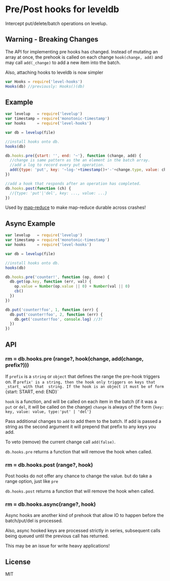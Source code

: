 # Pre/Post hooks for leveldb

Intercept put/delete/batch operations on levelup.

## Warning - Breaking Changes
 
The API for implementing pre hooks has changed.
Instead of mutating an array at once, the prehook
is called on each change `hook(change, add)`
and may call `add(_change)` to add a new item into the batch.

Also, attaching hooks to leveldb is now simpler
``` js
var Hooks = require('level-hooks')
Hooks(db) //previously: Hooks()(db)
```

## Example

``` js
var levelup   = require('levelup')
var timestamp = require('monotonic-timestamp')
var hooks     = require('level-hooks')

var db = levelup(file)

//install hooks onto db.
hooks(db)

db.hooks.pre({start: '', end: '~'}, function (change, add) {
  //change is same pattern as the an element in the batch array.
  //add a log to record every put operation.
  add({type: 'put', key: '~log-'+timestamp()+'-'+change.type, value: change.key})
})

//add a hook that responds after an operation has completed.
db.hooks.post(function (ch) {
  //{type: 'put'|'del', key: ..., value: ...}
})
```

Used by [map-reduce](https://github.com/dominictarr/map-reduce) 
to make map-reduce durable across crashes!

## Async Example

``` js
var levelup   = require('levelup')
var timestamp = require('monotonic-timestamp')
var hooks     = require('level-hooks')

var db = levelup(file)

//install hooks onto db.
hooks(db)

db.hooks.pre('counter!', function (op, done) {
  db.get(op.key, function (err, val) {
    op.value = Number(op.value || 0) + Number(val || 0)
    cb()
  })
})

db.put('counter!foo', 1, function (err) {
  db.put('counter!foo', 2, function (err) {
    db.get('counter!foo', console.log) //3!
  })
})

```

## API

### rm = db.hooks.pre (range?, hook(change, add(change, prefix?)))

If `prefix` is a `string` or `object` that defines the range the pre-hook triggers on.
If `prefix' is a string, then the hook only triggers on keys that _start_ with that 
string. If the hook is an object it must be of form `{start: START, end: END}`

`hook` is a function, and will be called on each item in the batch 
(if it was a `put` or `del`, it will be called on the change)
`change` is always of the form `{key: key, value: value, type:'put' | 'del'}`

Pass additional changes to `add` to add them to the batch.
If add is passed a string as the second argument it will prepend that prefix
to any keys you add.

To veto (remove) the current change call `add(false)`.

`db.hooks.pre` returns a function that will remove the hook when called.

### rm = db.hooks.post (range?, hook)

Post hooks do not offer any chance to change the value.
but do take a range option, just like `pre`

`db.hooks.post` returns a function that will remove the hook when called.

### rm = db.hooks.async(range?, hook)

Async hooks are another kind of prehook that allow IO to happen
before the batch/put/del is processed.

Also, async hooked keys are processed strictly in series,
subsequent calls being queued until the previous call has returned.

This may be an issue for write heavy applications!

## License

MIT
